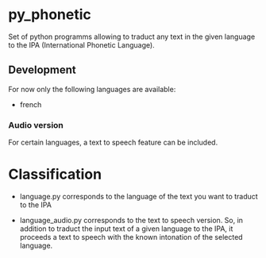 # py_phonetic

Set of python programms allowing to traduct any text in the given language to the IPA (International Phonetic Language).

## Development

For now only the following languages are available:

- french

### Audio version

For certain languages, a text to speech feature can be included.

# Classification

- language.py corresponds to the language of the text you want to traduct to the IPA

- language_audio.py corresponds to the text to speech version. So, in addition to traduct the input text of a given language to the IPA, it proceeds a text to speech with the known intonation of the selected language. 
